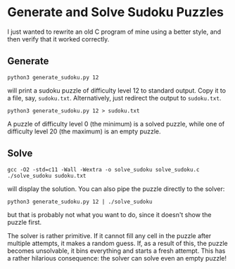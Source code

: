 # Generate and Solve Sudoku Puzzles
I just wanted to rewrite an old C program of mine using a better style, and
then verify that it worked correctly.

## Generate
```
python3 generate_sudoku.py 12
```
will print a sudoku puzzle of difficulty level 12 to standard output. Copy it
to a file, say, `sudoku.txt`. Alternatively, just redirect the output to
`sudoku.txt`.
```
python3 generate_sudoku.py 12 > sudoku.txt
```
A puzzle of difficulty level 0 (the minimum) is a solved puzzle, while one of
difficulty level 20 (the maximum) is an empty puzzle.

## Solve
```
gcc -O2 -std=c11 -Wall -Wextra -o solve_sudoku solve_sudoku.c
./solve_sudoku sudoku.txt
```
will display the solution. You can also pipe the puzzle directly to the solver:
```
python3 generate_sudoku.py 12 | ./solve_sudoku
```
but that is probably not what you want to do, since it doesn't show the puzzle
first.

The solver is rather primitive. If it cannot fill any cell in the puzzle after
multiple attempts, it makes a random guess. If, as a result of this, the puzzle
becomes unsolvable, it bins everything and starts a fresh attempt. This has a
rather hilarious consequence: the solver can solve even an empty puzzle!
